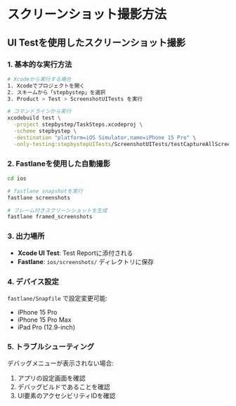 # スクリーンショット撮影方法

## UI Testを使用したスクリーンショット撮影

### 1. 基本的な実行方法

```bash
# Xcodeから実行する場合
1. Xcodeでプロジェクトを開く
2. スキームから「stepbystep」を選択
3. Product > Test > ScreenshotUITests を実行

# コマンドラインから実行
xcodebuild test \
  -project stepbystep/TaskSteps.xcodeproj \
  -scheme stepbystep \
  -destination "platform=iOS Simulator,name=iPhone 15 Pro" \
  -only-testing:stepbystepUITests/ScreenshotUITests/testCaptureAllScreenshots
```

### 2. Fastlaneを使用した自動撮影

```bash
cd ios

# fastlane snapshotを実行
fastlane screenshots

# フレーム付きスクリーンショットを生成
fastlane framed_screenshots
```

### 3. 出力場所

- **Xcode UI Test**: Test Reportに添付される
- **Fastlane**: `ios/screenshots/` ディレクトリに保存

### 4. デバイス設定

`fastlane/Snapfile` で設定変更可能:
- iPhone 15 Pro
- iPhone 15 Pro Max
- iPad Pro (12.9-inch)

### 5. トラブルシューティング

デバッグメニューが表示されない場合:
1. アプリの設定画面を確認
2. デバッグビルドであることを確認
3. UI要素のアクセシビリティIDを確認